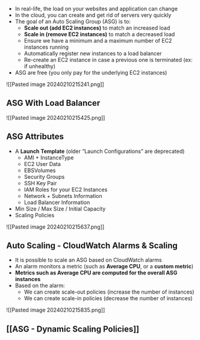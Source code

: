 
- In real-life, the load on your websites and application can change
- In the cloud, you can create and get rid of servers very quickly
- The goal of an Auto Scaling Group (ASG) is to:  
	- **Scale out (add EC2 instances)** to match an increased load
	- **Scale in (remove EC2 instances)** to match a decreased load  
	- Ensure we have a minimum and a maximum number of EC2 instances running  
	- Automatically register new instances to a load balancer  
	- Re-create an EC2 instance in case a previous one is terminated (ex: if unhealthy)
- ASG are free (you only pay for the underlying EC2 instances)

![[Pasted image 20240210215241.png]]

## ASG With Load Balancer

![[Pasted image 20240210215425.png]]

## ASG Attributes

- A **Launch Template** (older “Launch Configurations” are deprecated)
	- AMI + InstanceType
	- EC2 User Data
	- EBSVolumes  
	- Security Groups
	- SSH Key Pair
	- IAM Roles for your EC2 Instances
	- Network + Subnets Information
	- Load Balancer Information
- Min Size / Max Size / Initial Capacity
- Scaling Policies

![[Pasted image 20240210215637.png]]

## Auto Scaling - CloudWatch Alarms & Scaling

- It is possible to scale an ASG based on CloudWatch alarms
- An alarm monitors a metric (such as **Average CPU**, or a **custom metric**)
- **Metrics such as Average CPU are computed for the overall ASG instances**
- Based on the alarm:  
	- We can create scale-out policies (increase the number of instances)
	- We can create scale-in policies (decrease the number of instances)

![[Pasted image 20240210215835.png]]

## [[ASG - Dynamic Scaling Policies]]
